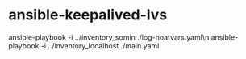 # ansible-keepalived-lvs
ansible-playbook -i ../inventory_somin ./log-hoatvars.yaml\n
ansible-playbook -i ../inventory_localhost ./main.yaml
